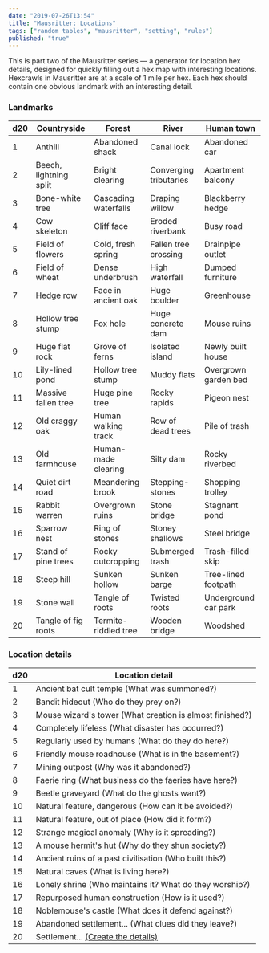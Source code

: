```yaml
---
date: "2019-07-26T13:54"
title: "Mausritter: Locations"
tags: ["random tables", "mausritter", "setting", "rules"]
published: "true"
---
```


This is part two of the Mausritter series — a generator for location hex details, designed for quickly filling out a hex map with interesting locations. Hexcrawls in Mausritter are at a scale of 1 mile per hex. Each hex should contain one obvious landmark with an interesting detail.

<table-roller table="landmarks,twists" buttons='[
["Random hex:", {
    "~~buttonType": "label"
}],
["Countryside", {
    "Hex type": "Countryside ",
    "Landmark": "Countryside",
    "Detail": "Location detail"
}],
["Forest", {
    "Hex type": "Forest ",
    "Landmark": "Forest",
    "Detail": "Location detail"
}],
["River", {
    "Hex type": "River ",
    "Landmark": "River",
    "Detail": "Location detail"
}],
["Human", {
    "Hex type": "Human town ",
    "Landmark": "Human town",
    "Detail": "Location detail"
}]
]' data='{
    "Type": ["Countryside", "Countryside", "Forest", "Forest", "River", "Human town"]
}'></table-roller>

### Landmarks

<div data-table-marker="landmarks"></div>

|d20|Countryside            |Forest                            |River                                  |Human town          |
|---|-----------------------|----------------------------------|---------------------------------------|--------------------|
|1  |Anthill                |Abandoned shack                   |Canal lock                             |Abandoned car       |
|2  |Beech, lightning split |Bright clearing                   |Converging tributaries                 |Apartment balcony   |
|3  |Bone-white tree        |Cascading waterfalls              |Draping willow                         |Blackberry hedge    |
|4  |Cow skeleton           |Cliff face                        |Eroded riverbank                       |Busy road           |
|5  |Field of flowers       |Cold, fresh spring                |Fallen tree crossing                   |Drainpipe outlet    |
|6  |Field of wheat         |Dense underbrush                  |High waterfall                         |Dumped furniture    |
|7  |Hedge row              |Face in ancient oak               |Huge boulder                           |Greenhouse          |
|8  |Hollow tree stump      |Fox hole                          |Huge concrete dam                      |Mouse ruins         |
|9  |Huge flat rock         |Grove of ferns                    |Isolated island                        |Newly built house   |
|10 |Lily-lined pond        |Hollow tree stump                 |Muddy flats                            |Overgrown garden bed|
|11 |Massive fallen tree    |Huge pine tree                    |Rocky rapids                           |Pigeon nest         |
|12 |Old craggy oak         |Human walking track               |Row of dead trees                      |Pile of trash       |
|13 |Old farmhouse          |Human-made clearing               |Silty dam                              |Rocky riverbed      |
|14 |Quiet dirt road        |Meandering brook                  |Stepping-stones                        |Shopping trolley    |
|15 |Rabbit warren          |Overgrown ruins                   |Stone bridge                           |Stagnant pond       |
|16 |Sparrow nest           |Ring of stones                    |Stoney shallows                        |Steel bridge        |
|17 |Stand of pine trees    |Rocky outcropping                 |Submerged trash                        |Trash-filled skip   |
|18 |Steep hill             |Sunken hollow                     |Sunken barge                           |Tree-lined footpath |
|19 |Stone wall             |Tangle of roots                   |Twisted roots                          |Underground car park|
|20 |Tangle of fig roots    |Termite-riddled tree              |Wooden bridge                          |Woodshed            |

### Location details

<div data-table-marker="twists"></div>

|d20|Location detail         |
|---|-----------------------|
|1  |Ancient bat cult temple (What was summoned?)|
|2  |Bandit hideout (Who do they prey on?)|
|3  |Mouse wizard's tower (What creation is almost finished?)|
|4  |Completely lifeless (What disaster has occurred?)|
|5  |Regularly used by humans (What do they do here?)|
|6  |Friendly mouse roadhouse (What is in the basement?)|
|7  |Mining outpost (Why was it abandoned?)|
|8  |Faerie ring (What business do the faeries have here?)|
|9  |Beetle graveyard (What do the ghosts want?)|
|10 |Natural feature, dangerous (How can it be avoided?)|
|11 |Natural feature, out of place (How did it form?)|
|12 |Strange magical anomaly (Why is it spreading?)|
|13 |A mouse hermit's hut (Why do they shun society?)|
|14 |Ancient ruins of a past civilisation (Who built this?)|
|15 |Natural caves (What is living here?) |
|16 |Lonely shrine (Who maintains it? What do they worship?)|
|17 |Repurposed human construction (How is it used?)|
|18 |Noblemouse's castle (What does it defend against?)|
|19 |Abandoned settlement... (What clues did they leave?)|
|20 |Settlement... [(Create the details)](/2019-07-30-mausritter-settlements/) |
